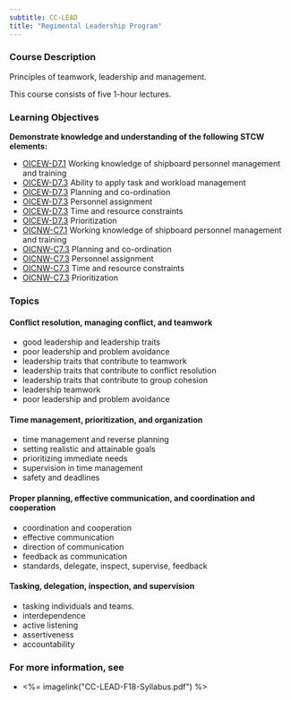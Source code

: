 ```yaml
---
subtitle: CC-LEAD
title: "Regimental Leadership Program"
---
```


### Course Description

Principles of teamwork, leadership and management.

This course consists of five 1-hour lectures.


### Learning Objectives

**Demonstrate knowledge and understanding of the following STCW elements:**

* [OICEW-D7.1]({{site.baseurl}}/tables/31.html#OICEW-D7.1) Working knowledge of shipboard personnel management and training
* [OICEW-D7.3]({{site.baseurl}}/tables/31.html#OICEW-D7.3) Ability to apply task and workload management
* [OICEW-D7.3]({{site.baseurl}}/tables/31.html#OICEW-D7.3) Planning and co-ordination
* [OICEW-D7.3]({{site.baseurl}}/tables/31.html#OICEW-D7.3) Personnel assignment
* [OICEW-D7.3]({{site.baseurl}}/tables/31.html#OICEW-D7.3) Time and resource constraints
* [OICEW-D7.3]({{site.baseurl}}/tables/31.html#OICEW-D7.3) Prioritization 
* [OICNW-C7.1]({{site.baseurl}}/tables/21.html#OICNW-C7.1) Working knowledge of shipboard personnel management and training
* [OICNW-C7.3]({{site.baseurl}}/tables/21.html#OICNW-C7.3) Planning and co-ordination
* [OICNW-C7.3]({{site.baseurl}}/tables/21.html#OICNW-C7.3) Personnel assignment
* [OICNW-C7.3]({{site.baseurl}}/tables/21.html#OICNW-C7.3) Time and resource constraints
* [OICNW-C7.3]({{site.baseurl}}/tables/21.html#OICNW-C7.3) Prioritization


### Topics

#### Conflict resolution, managing conflict, and teamwork

* good leadership and leadership traits
* poor leadership and problem avoidance
* leadership traits that contribute to teamwork
* leadership traits that contribute to conflict resolution
* leadership traits that contribute to group cohesion
* leadership teamwork
* poor leadership and problem avoidance

#### Time management, prioritization, and organization

* time management and reverse planning
* setting realistic and attainable goals
* prioritizing immediate needs
* supervision in time management
* safety and deadlines 

#### Proper planning, effective communication, and coordination and cooperation

* coordination and cooperation
* effective communication 
* direction of communication
* feedback as communication
* standards, delegate, inspect, supervise, feedback


#### Tasking, delegation, inspection, and supervision

* tasking individuals and teams.
* interdependence 
* active listening
* assertiveness
* accountability 



### For more information, see 

* <%= imagelink("CC-LEAD-F18-Syllabus.pdf") %> 



